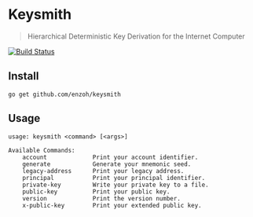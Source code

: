 # Keysmith

> Hierarchical Deterministic Key Derivation for the Internet Computer 

[![Build Status](https://github.com/enzoh/keysmith/workflows/build/badge.svg)](https://github.com/enzoh/keysmith/actions?query=workflow%3Abuild)

## Install

```
go get github.com/enzoh/keysmith
```

## Usage

```text
usage: keysmith <command> [<args>]

Available Commands:
    account             Print your account identifier.
    generate            Generate your mnemonic seed.
    legacy-address      Print your legacy address.
    principal           Print your principal identifier.
    private-key         Write your private key to a file.
    public-key          Print your public key.
    version             Print the version number.
    x-public-key        Print your extended public key.
```
